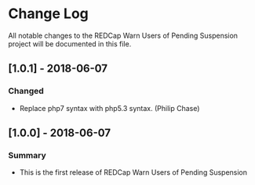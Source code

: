 # Change Log
All notable changes to the REDCap Warn Users of Pending Suspension project will be documented in this file.

## [1.0.1] - 2018-06-07
### Changed
- Replace php7 syntax with php5.3 syntax. (Philip Chase)

## [1.0.0] - 2018-06-07
### Summary
 - This is the first release of REDCap Warn Users of Pending Suspension

